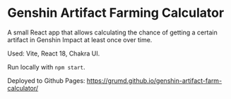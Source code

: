 # Genshin Artifact Farming Calculator

A small React app that allows calculating the chance of getting a certain artifact in Genshin Impact at least once over time.

Used: Vite, React 18, Chakra UI.

Run locally with `npm start`.

Deployed to Github Pages: https://grumd.github.io/genshin-artifact-farm-calculator/
